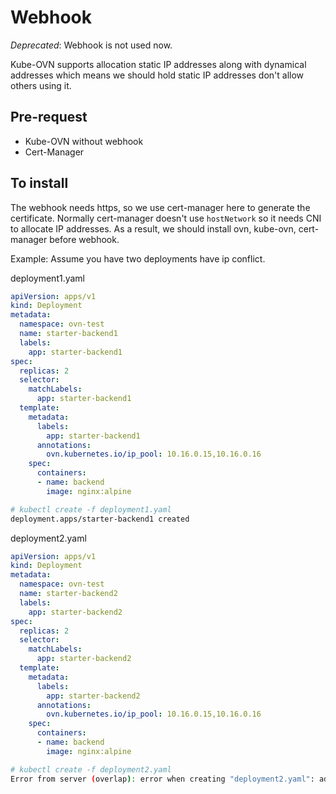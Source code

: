 # Webhook

*Deprecated*: Webhook is not used now.

Kube-OVN supports allocation static IP addresses along with dynamical addresses which means we should hold static IP addresses don't allow others using it.

## Pre-request

- Kube-OVN without webhook
- Cert-Manager

## To install

The webhook needs https, so we use cert-manager here to generate the certificate. Normally cert-manager doesn't use `hostNetwork`  so it needs CNI to allocate IP addresses.  As a result, we should install ovn, kube-ovn, cert-manager before webhook.

Example:
Assume you have two deployments have ip conflict.

deployment1.yaml

```yaml
apiVersion: apps/v1
kind: Deployment
metadata:
  namespace: ovn-test
  name: starter-backend1
  labels:
    app: starter-backend1
spec:
  replicas: 2
  selector:
    matchLabels:
      app: starter-backend1
  template:
    metadata:
      labels:
        app: starter-backend1
      annotations:
        ovn.kubernetes.io/ip_pool: 10.16.0.15,10.16.0.16
    spec:
      containers:
      - name: backend
        image: nginx:alpine
```

```bash
# kubectl create -f deployment1.yaml
deployment.apps/starter-backend1 created
```

deployment2.yaml

```yaml
apiVersion: apps/v1
kind: Deployment
metadata:
  namespace: ovn-test
  name: starter-backend2
  labels:
    app: starter-backend2
spec:
  replicas: 2
  selector:
    matchLabels:
      app: starter-backend2
  template:
    metadata:
      labels:
        app: starter-backend2
      annotations:
        ovn.kubernetes.io/ip_pool: 10.16.0.15,10.16.0.16
    spec:
      containers:
      - name: backend
        image: nginx:alpine
```

```bash
# kubectl create -f deployment2.yaml
Error from server (overlap): error when creating "deployment2.yaml": admission webhook "pod-ip-validaing.kube-ovn.io" denied the request: overlap
```
